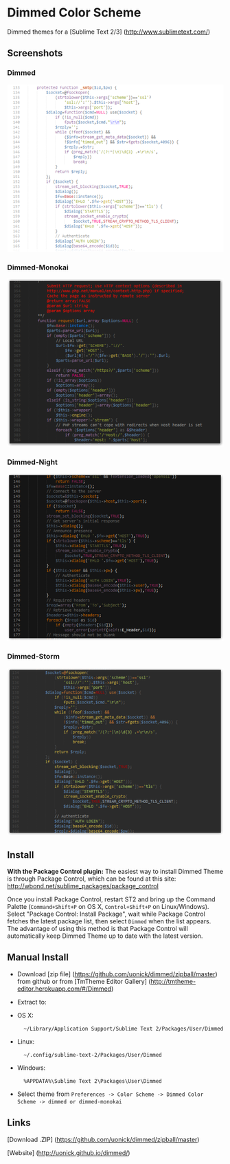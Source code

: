 # Dimmed Color Scheme

Dimmed themes for a [Sublime Text 2/3] (http://www.sublimetext.com/)

## Screenshots
### Dimmed
![Dimmed](https://github.com/uonick/dimmed/blob/gh-pages/images/dimmed.png?raw=true)

### Dimmed-Monokai
![Dimmed](https://github.com/uonick/dimmed/blob/gh-pages/images/monokai.png?raw=true)

### Dimmed-Night
![Dimmed](https://github.com/uonick/dimmed/blob/gh-pages/images/night.png?raw=true)

### Dimmed-Storm
![Dimmed](https://github.com/uonick/dimmed/blob/gh-pages/images/storm.png?raw=true)
## Install

**With the Package Control plugin:** The easiest way to install Dimmed Theme is through Package Control, which can be found at this site: http://wbond.net/sublime_packages/package_control

Once you install Package Control, restart ST2 and bring up the Command Palette (`Command+Shift+P` on OS X, `Control+Shift+P` on Linux/Windows). Select "Package Control: Install Package", wait while Package Control fetches the latest package list, then select `Dimmed`  when the list appears. The advantage of using this method is that Package Control will automatically keep Dimmed Theme up to date with the latest version.


## Manual Install

* Download  [zip file]  (https://github.com/uonick/dimmed/zipball/master) from github
 or from [TmTheme Editor Gallery] (http://tmtheme-editor.herokuapp.com/#/Dimmed)
* Extract to:

* OS X:

        ~/Library/Application Support/Sublime Text 2/Packages/User/Dimmed

* Linux:

        ~/.config/sublime-text-2/Packages/User/Dimmed

* Windows:

        %APPDATA%\Sublime Text 2\Packages\User\Dimmed

* Select theme from `Preferences -> Color Scheme -> Dimmed Color Scheme -> dimmed or dimmed-monokai`

## Links

[Download .ZIP] (https://github.com/uonick/dimmed/zipball/master)

[Website] (http://uonick.github.io/dimmed/)

